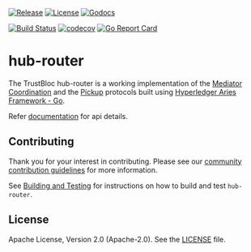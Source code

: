 [![Release](https://img.shields.io/github/release/trustbloc/hub-router.svg?style=flat-square)](https://github.com/trustbloc/hub-router/releases/latest)
[![License](https://img.shields.io/badge/License-Apache%202.0-blue.svg)](https://raw.githubusercontent.com/trustbloc/hub-router/main/LICENSE)
[![Godocs](https://img.shields.io/badge/godoc-reference-blue.svg)](https://godoc.org/github.com/trustbloc/hub-router)

[![Build Status](https://dev.azure.com/trustbloc/hub/_apis/build/status/trustbloc.hub-router?branchName=main)](https://dev.azure.com/trustbloc/hub/_build/latest?definitionId=44&branchName=main)
[![codecov](https://codecov.io/gh/trustbloc/hub-router/branch/main/graph/badge.svg)](https://codecov.io/gh/trustbloc/hub-router)
[![Go Report Card](https://goreportcard.com/badge/github.com/trustbloc/hub-router)](https://goreportcard.com/report/github.com/trustbloc/hub-router)

# hub-router
The TrustBloc hub-router is a working implementation of the
[Mediator Coordination](https://github.com/hyperledger/aries-rfcs/blob/master/features/0211-route-coordination/README.md)
and the [Pickup](https://github.com/hyperledger/aries-rfcs/blob/master/features/0212-pickup/README.md) protocols built using
[Hyperledger Aries Framework - Go](https://github.com/hyperledger/aries-framework-go/blob/main/README.md).

Refer [documentation](docs/README.md) for api details. 

## Contributing
Thank you for your interest in contributing. Please see our
[community contribution guidelines](https://github.com/trustbloc/community/blob/main/CONTRIBUTING.md) for more information.

See [Building and Testing](docs/build.md) for instructions on how to build and test `hub-router`.

## License
Apache License, Version 2.0 (Apache-2.0). See the [LICENSE](LICENSE) file.

